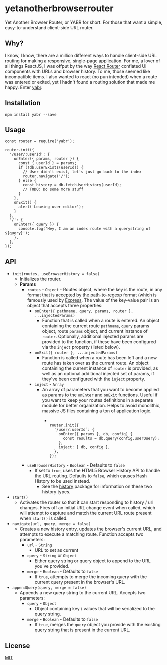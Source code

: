 # yetanotherbrowserrouter
Yet Another Browser Router, or YABR for short. For those that want a simple, easy-to-understand client-side URL router.

## Why?
I know, I know, there are a million different ways to handle client-side URL routing for making a responsive, single-page application.
For me, a lover of all things ReactJS, I was offput by the way [React Router](https://github.com/ReactTraining/react-router) conflated UI components with URLs and browser history. To me, those seemed like incompatible items. I also wanted to react (no pun intended) when a route was entered or exited, yet I hadn't found a routing solution that made me happy. Enter [yabr](https://github.com/benduran/yetanotherbrowserrouter).

## Installation
`npm install yabr --save`

## Usage
```
const router = require('yabr');

router.init({
  '/user/:userId': {
    onEnter({ params, router }) {
      const { userId } = params;
      if (!db.userExists(userId)) {
        // User didn't exist, let's just go back to the index
        router.navigate('/');
      } else {
        const history = db.fetchUserHistory(userId);
        // TODO: Do some more stuff
      }
    },
    onExit() {
      alert('Leaving user editor');
    }
  },
  '/': {
    onEnter({ query }) {
      console.log('Hey, I am an index route with a querystring of ${query}');
    },
  },
});

```

## API
- `init(routes, useBrowserHistory = false)`
  - Initializes the router.
  - **Params**
    - `routes` - `Object` - Routes object, where the key is the route, in any format that is accepted by the [path-to-regexp](https://www.npmjs.com/package/path-to-regexp) format (which is famously used by [Express](https://expressjs.com/en/guide/routing.html). The value of the key-value pair is an object that accepts three properties:
      - `onEnter({ pathname, query, params, router }, ...injectedParams)`
        - Function that is called when a route is entered. An object containing the current route `pathname`, `query` params object, route `params` object, and current instance of `router`. Optionally, additional injected params are provided to the function, if these have been configured via the `inject` property (listed below).
      - `onExit({ router }, ...injectedParams)`
        - Function is called when a route has been left and a new route has taken over as the current route. An object containing the current instance of `router` is provided, as well as an optional additional injected set of params, if they've been configured with the `inject` property.
      - `inject` - `Array`
        - An array of parameters that you want to become applied as params to the `onEnter` and `onExit` functions. Useful if you want to keep your routes definitions in a separate module for better organization. Helps to avoid monolithic, massive JS files containing a ton of application logic.
          - ```

            router.init({
              '/user/:userId`: {
                onEnter({ params }, db, config) {
                  const results = db.query(config.userQuery);
                },
                inject: [ db, config ],
              },
            });
            ```
    - `useBrowserHistory` - `Boolean` - Defaults to `false`
      - If set to `true`, uses the HTML5 Browser History API to handle the URL routing. Defaults to `false`, which causes Hash History to be used instead.
        - See the [history](https://www.npmjs.com/package/history) package for information on these two history types.
- `start()`
  - Activates the router so that it can start responding to history / url changes. Fires off an initial URL change event when called, which will attempt to capture and match the current URL route present when `start()` is called.
- `navigate(url, query, merge = false)`
  - Creates a new history entry, updates the browser's current URL, and attempts to execute a matching route. Function accepts two parameters:
    - `url` - `String`
      - URL to set as current
    - `query` - `String` or `Object`
      - Either query string or query object to append to the URL you've provided.
    - `merge` - `Boolean` - Defaults to `false`
      - If `true`, attempts to merge the incoming query with the current query present in the browser's URL.
- `appendQuery(query, merge = false)`
  - Appends a new query string to the current URL. Accepts two parameters:
    - `query` - `Object`
      - Object containing key / values that will be serialized to the query string.
    - `merge` - `Boolean` - Defaults to `false`
      - If `true`, merges the `query` object you provide with the existing query string that is present in the current URL.

## License
[MIT](https://opensource.org/licenses/MIT)
